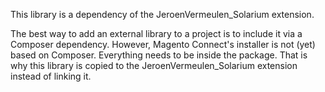 This library is a dependency of the JeroenVermeulen_Solarium extension.

The best way to add an external library to a project is to include it via a Composer dependency.
However, Magento Connect's installer is not (yet) based on Composer. Everything needs to be inside the package.
That is why this library is copied to the JeroenVermeulen_Solarium extension instead of linking it.